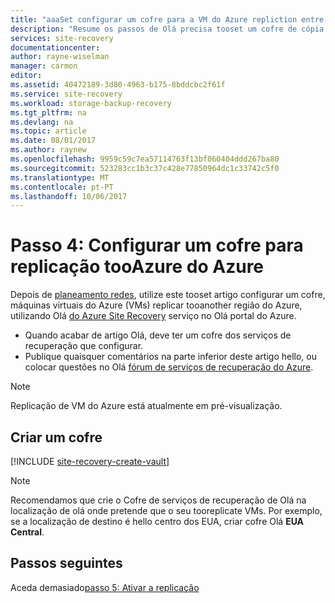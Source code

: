 ```yaml
---
title: "aaaSet configurar um cofre para a VM do Azure repliction entre regiões com o Azure Site Recovery | Microsoft Docs"
description: "Resume os passos de Olá precisa tooset um cofre de cópia de segurança para a replicação do Azure entre regiões do Azure utilizando o Azure Site Recovery"
services: site-recovery
documentationcenter: 
author: rayne-wiselman
manager: carmon
editor: 
ms.assetid: 40472189-3d80-4963-b175-8bddcbc2f61f
ms.service: site-recovery
ms.workload: storage-backup-recovery
ms.tgt_pltfrm: na
ms.devlang: na
ms.topic: article
ms.date: 08/01/2017
ms.author: raynew
ms.openlocfilehash: 9959c59c7ea57114763f13bf060404ddd267ba80
ms.sourcegitcommit: 523283cc1b3c37c428e77850964dc1c33742c5f0
ms.translationtype: MT
ms.contentlocale: pt-PT
ms.lasthandoff: 10/06/2017
---
```

# <a name="step-4-set-up-a-vault-for-azure-tooazure-replication"></a>Passo 4: Configurar um cofre para replicação tooAzure do Azure

Depois de [planeamento redes](azure-to-azure-walkthrough-network.md), utilize este tooset artigo configurar um cofre, máquinas virtuais do Azure (VMs) replicar tooanother região do Azure, utilizando Olá [do Azure Site Recovery](site-recovery-overview.md) serviço no Olá portal do Azure.

- Quando acabar de artigo Olá, deve ter um cofre dos serviços de recuperação que configurar.
- Publique quaisquer comentários na parte inferior deste artigo hello, ou colocar questões no Olá [fórum de serviços de recuperação do Azure](https://social.msdn.microsoft.com/forums/azure/home?forum=hypervrecovmgr).



>[!NOTE]
>
> Replicação de VM do Azure está atualmente em pré-visualização.




## <a name="create-a-vault"></a>Criar um cofre

[!INCLUDE [site-recovery-create-vault](../../includes/site-recovery-create-vault.md)]

>[!NOTE]
>
> Recomendamos que crie o Cofre de serviços de recuperação de Olá na localização de olá onde pretende que o seu tooreplicate VMs. Por exemplo, se a localização de destino é hello centro dos EUA, criar cofre Olá **EUA Central**.


## <a name="next-steps"></a>Passos seguintes

Aceda demasiado[passo 5: Ativar a replicação](azure-to-azure-walkthrough-enable-replication.md)
